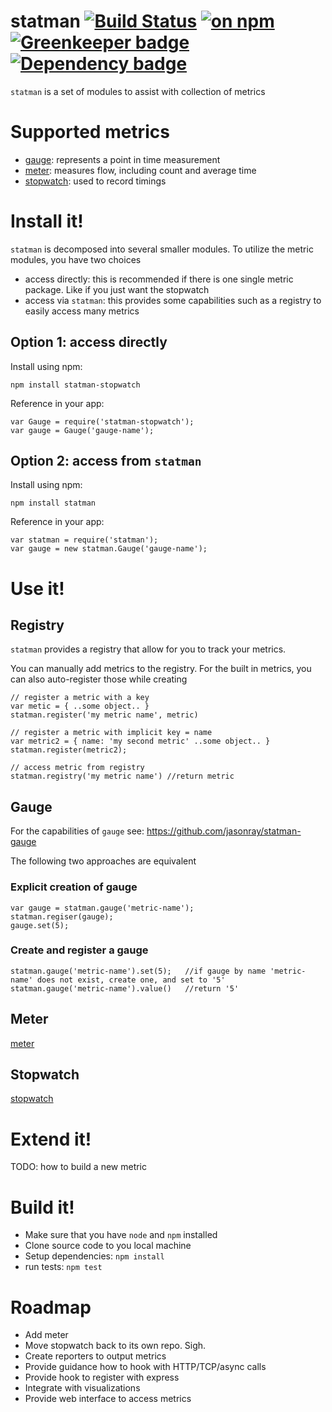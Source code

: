 # statman [![Build Status](https://travis-ci.org/jasonray/statman.svg?branch=master)](https://travis-ci.org/jasonray/statman) [![on npm](http://img.shields.io/npm/v/statman.svg?style=flat)](https://www.npmjs.org/package/statman) [![Greenkeeper badge](https://badges.greenkeeper.io/jasonray/statman.svg)](https://greenkeeper.io/) [![Dependency badge](https://david-dm.org/jasonray/statman.svg)](https://david-dm.org/jasonray/statman)
`statman` is a set of modules to assist with collection of metrics

# Supported metrics
* [gauge](https://github.com/jasonray/statman-gauge): represents a point in time measurement
* [meter](https://github.com/jasonray/statman-meter): measures flow, including count and average time
* [stopwatch](https://github.com/jasonray/statman-stopwatch): used to record timings

# Install it!
`statman` is decomposed into several smaller modules.  To utilize the metric modules, you have two choices
* access directly: this is recommended if there is one single metric package.  Like if you just want the stopwatch
* access via `statman`: this provides some capabilities such as a registry to easily access many metrics

## Option 1: access directly
Install using npm:
```
npm install statman-stopwatch
```

Reference in your app:
```
var Gauge = require('statman-stopwatch');
var gauge = Gauge('gauge-name');
```

## Option 2: access from `statman`
Install using npm:
```
npm install statman
```

Reference in your app:
```
var statman = require('statman');
var gauge = new statman.Gauge('gauge-name');
```

# Use it!
## Registry
`statman` provides a registry that allow for you to track your metrics.

You can manually add metrics to the registry.  For the built in metrics, you can also auto-register those while creating
```
// register a metric with a key
var metic = { ..some object.. }
statman.register('my metric name', metric)

// register a metric with implicit key = name
var metric2 = { name: 'my second metric' ..some object.. }
statman.register(metric2);

// access metric from registry
statman.registry('my metric name') //return metric
```

## Gauge
For the capabilities of `gauge` see: https://github.com/jasonray/statman-gauge

The following two approaches are equivalent
### Explicit creation of gauge
```
var gauge = statman.gauge('metric-name');
statman.regiser(gauge);
gauge.set(5);
```

### Create and register a gauge
```
statman.gauge('metric-name').set(5);   //if gauge by name 'metric-name' does not exist, create one, and set to '5'
statman.gauge('metric-name').value()   //return '5'
```

## Meter
[meter](https://github.com/jasonray/statman-meter)

## Stopwatch
[stopwatch](https://github.com/jasonray/statman-stopwatch)

# Extend it!
TODO: how to build a new metric

# Build it!
- Make sure that you have `node` and `npm` installed
- Clone source code to you local machine
- Setup dependencies: `npm install`
- run tests: `npm test`

# Roadmap
* Add meter
* Move stopwatch back to its own repo.  Sigh.
* Create reporters to output metrics
* Provide guidance how to hook with HTTP/TCP/async calls
* Provide hook to register with express
* Integrate with visualizations
* Provide web interface to access metrics
